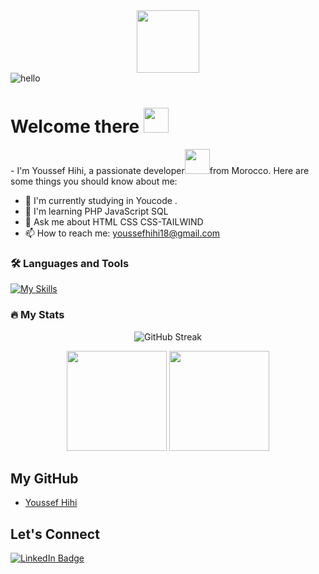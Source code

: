 <div id="header" align="center"> 
    <img src="https://media.giphy.com/media/M9gbBd9nbDrOTu1Mqx/giphy.gif" width="100"/>
</div> 
<img src="https://komarev.com/ghpvc/?username=youssefhihi&style=flat-square&color=blue"  alt="hello"/>
<h1>
  Welcome there
  <img src="https://media.giphy.com/media/hvRJCLFzcasrR4ia7z/giphy.gif" width="40px"/>
</h1>
<div>- I'm Youssef Hihi, a passionate developer<img src="https://media.giphy.com/media/WUlplcMpOCEmTGBtBW/giphy.gif" width="40">from  Morocco. Here are some things you should know about me: </div>

- 🚀 I'm currently studying in Youcode .
- 🌱 I'm learning PHP JavaScript SQL 
- 💬 Ask me about HTML CSS CSS-TAILWIND
- 📫 How to reach me:  youssefhihi18@gmail.com
  
### :hammer_and_wrench: Languages and Tools

[![My Skills](https://skills.thijs.gg/icons?i=html,css,js,php,bootstrap,mysql,tailwind,vscode,git,github,postman,figma)](https://skills.thijs.gg)


### :fire: My Stats            

<div align="center">
  <img src="http://github-readme-streak-stats.herokuapp.com?user=youssefhihi&theme=dark&background=000000" alt="GitHub Streak" />
</div>

<p align="center">
  <img src="https://github-readme-stats.vercel.app/api/top-langs/?username=youssefhihi&layout=compact&title_color=fff&text_color=fff&bg_color=0D1117" height="160px" />
  <img src="https://github-readme-stats.vercel.app/api?username=youssefhihi&title_color=fff&text_color=fff&icon_color=F7DF1E&bg_color=0D1117&show_icons=true" height="160px" />
</p>



## My GitHub
- [Youssef Hihi](https://github.com/youssefhihi)


## Let's Connect

<div id="badges">
  <a href="https://www.linkedin.com/in/youssef-hihi-566b5b2a4/">
    <img src="https://img.shields.io/badge/LinkedIn-blue?style=for-the-badge&logo=linkedin&logoColor=white" alt="LinkedIn Badge"/>
  </a>
</div>
